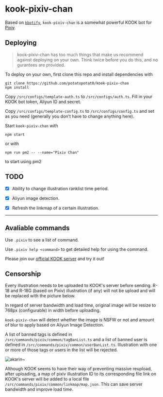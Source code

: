 # kook-pixiv-chan

Based on [`kbotify`](https://github.com/fi6/kBotify), `kook-pixiv-chan` is a somewhat powerful KOOK bot for [Pixiv](https://www.pixiv.net).

## Deploying

> kook-pixiv-chan has too much things that make us recommend against deploying on your own. Think twice before you do this, and no gurantees are provided.

To deploy on your own, first clone this repo and install dependencies with

```
git clone https://github.com/potatopotat0/kook-pixiv-chan
npm install
```

Copy `/src/configs/template-auth.ts` to `/src/configs/auth.ts`. Fill in your KOOK bot token, Aliyun ID and secret. 

Copy `/src/configs/template-config.ts` to `/src/configs/config.ts` and set as you need (generally you don't have to change anything here). 

Start `kook-pixiv-chan` with

```
npm start
```

or with

```
npm run pm2 -- --name="Pixiv Chan"
```

to start using pm2

## TODO

- [x] Ability to change illustration ranklist time period.
- [x] Aliyun image detection.
- [x] Refresh the linkmap of a certain illustration.


---

## Avaliable commands

Use `.pixiv` to see a list of command.

Use `.pixiv help <command>` to get detailed help for using the command.

Please join our [official KOOK server](https://kook.top/iOOsLu) and try it out!

## Censorship

Every illustration needs to be uploaded to KOOK's server before sending. R-18 and R-18G (based on Pixiv) illustration (if any) will not be upload and will be replaced with the picture below.

In regard of server bandwidth and load time, original image will be resize to 768px (configurable) in width before uploading.

`kook-pixiv-chan` will detect whether the image is NSFW or not and amount of blur to apply based on Aliyun Image Detection.

A list of banned tags is defined in `/src/commands/pixiv/common/tagBanList.ts` and a list of banned user is defined in `/src/commands/pixiv/common/userBanList.ts`. Illustration with one or more of those tags or users in the list will be rejected.

![akarin~](https://img.kaiheila.cn/assets/2022-07/vlOSxPNReJ0dw0dw.jpg)

Although KOOK seems to have their way of preventing massive reupload, after uploading, a map of pixiv illustration ID to its corresponding file link on KOOK's server will be added to a local file `/src/commands/pixiv/common/linkmap/map.json`. This can save server bandwidth and improve load time.
